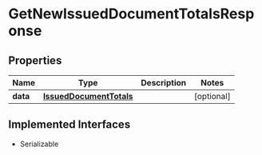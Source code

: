 

# GetNewIssuedDocumentTotalsResponse



## Properties

Name | Type | Description | Notes
------------ | ------------- | ------------- | -------------
**data** | [**IssuedDocumentTotals**](IssuedDocumentTotals.md) |  |  [optional]


## Implemented Interfaces

* Serializable



